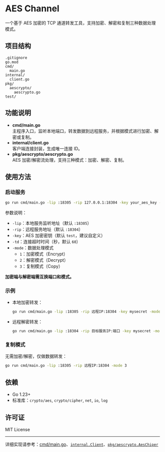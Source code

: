 # AES Channel

一个基于 AES 加密的 TCP 通道转发工具，支持加密、解密和复制三种数据处理模式。

## 项目结构

```
.gitignore
go.mod
cmd/
  main.go
internal/
  client.go
pkg/
  aescrypto/
    aescrypto.go
test/
```

## 功能说明

- **cmd/main.go**  
  主程序入口，监听本地端口，转发数据到远程服务，并根据模式进行加密、解密或复制。
- **internal/client.go**  
  客户端连接封装，生成唯一连接 ID。
- **pkg/aescrypto/aescrypto.go**  
  AES 加密/解密流处理，支持三种模式：加密、解密、复制。

## 使用方法

### 启动服务

```sh
go run cmd/main.go -lip :18305 -rip 127.0.0.1:18304 -key your_aes_key -td 60 -mode 1
```

参数说明：

- `-lip`：本地服务监听地址（默认 `:18305`）
- `-rip`：远程服务地址（默认 `:18304`）
- `-key`：AES 加密密钥（默认 `test`，建议自定义）
- `-td`：连接超时时间（秒，默认 `60`）
- `-mode`：数据处理模式  
  - `1`：加密模式（Encrypt）  
  - `2`：解密模式（Decrypt）  
  - `3`：复制模式（Copy）

**加密端与解密端需互换端口和模式。**

### 示例

- 本地加密转发：

  ```sh
  go run cmd/main.go -lip :18305 -rip 远程IP:18304 -key mysecret -mode 1
  ```

- 远程解密转发：

  ```sh
  go run cmd/main.go -lip :18304 -rip 目标服务IP:端口 -key mysecret -mode 2
  ```

### 复制模式

无需加密/解密，仅做数据转发：

```sh
go run cmd/main.go -lip :18305 -rip 远程IP:18304 -mode 3
```

## 依赖

- Go 1.23+
- 标准库：`crypto/aes`, `crypto/cipher`, `net`, `io`, `log`

## 许可证

MIT License

---

详细实现请参考：[cmd/main.go](cmd/main.go)、[`internal.Client`](internal/client.go)、[`pkg/aescrypto.AesChiper`](pkg/aescrypto/aescrypto.go)